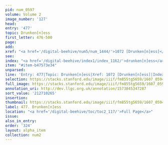```yaml
---
pid: num_0597
volume: Volume 2
image_number: '127'
head:
entry: '477'
topic: Drunken[n]ess
first_letter: 476-500
page:
add:
xref: "<a href='/digital-beehive/num5/num_1444/'>1072 [Drunken[n]ess]</a>"
see:
index: "<a href='/digital-beehive/index1/index_1162/'>drunken[n]ess</a>"
item: "#item-b47573e34"
unparsed:
line: 'Entry: 477|Topic: Drunken[n]ess|Xref: 1072 [Drunken[n]ess]|Index: drunken[n]ess|#item-b47573e34'
selection: https://stacks.stanford.edu/image/iiif/fm855tg5659/1607_0594/318,265,2993,713/full/0/default.jpg
full_image: https://stacks.stanford.edu/image/iiif/fm855tg5659/1607_0594/full/full/0/default.jpg
annotation_uri: http://dev.llgc.org.uk/annotation/1573845347287
sort_value: '212710265'
insertion:
thumbnail: https://stacks.stanford.edu/image/iiif/fm855tg5659/1607_0594/318,265,600,180/250,/0/default.jpg
label: 477. Drunken[n]ess
location: "<a href='/digital-beehive/toc/toc2_117/'>Full Page</a>"
issue:
also_in_entry:
order: '324'
layout: alpha_item
collection: num2
---
```


